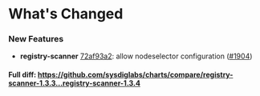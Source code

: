 # What's Changed

### New Features
- **registry-scanner** [72af93a2](https://github.com/sysdiglabs/charts/commit/72af93a214af15586ccb11b9f98d1ec35fe93ff3): allow nodeselector configuration ([#1904](https://github.com/sysdiglabs/charts/issues/1904))
#### Full diff: https://github.com/sysdiglabs/charts/compare/registry-scanner-1.3.3...registry-scanner-1.3.4
